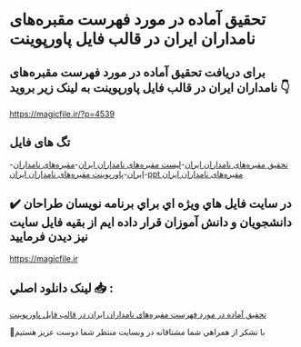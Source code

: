 # تحقیق آماده در مورد فهرست مقبره‌های نامداران ایران در قالب فایل پاورپوینت

## برای دریافت تحقیق آماده در مورد فهرست مقبره‌های نامداران ایران در قالب فایل پاورپوینت به لینک زیر بروید 👇

https://magicfile.ir/?p=4539

## تگ های فایل

-[تحقیق مقبره‌های نامداران ایران](https://magicfile.ir/product/%d8%aa%d8%ad%d9%82%db%8c%d9%82-%d9%81%d9%87%d8%b1%d8%b3%d8%aa-%d9%85%d9%82%d8%a8%d8%b1%d9%87%d9%87%d8%a7%db%8c-%d9%86%d8%a7%d9%85%d8%af%d8%a7%d8%b1%d8%a7%d9%86-%d8%a7%db%8c%d8%b1%d8%a7%d9%86-%d8%af%d8%b1-%d9%be%d8%a7%d9%88%d8%b1%d9%be%d9%88%db%8c%d9%86%d8%aa/)-[لیست مقبره‌های نامداران ایران](https://magicfile.ir/product/%d8%aa%d8%ad%d9%82%db%8c%d9%82-%d9%81%d9%87%d8%b1%d8%b3%d8%aa-%d9%85%d9%82%d8%a8%d8%b1%d9%87%d9%87%d8%a7%db%8c-%d9%86%d8%a7%d9%85%d8%af%d8%a7%d8%b1%d8%a7%d9%86-%d8%a7%db%8c%d8%b1%d8%a7%d9%86-%d8%af%d8%b1-%d9%be%d8%a7%d9%88%d8%b1%d9%be%d9%88%db%8c%d9%86%d8%aa/)-[مقبره‌های نامداران ایران](https://magicfile.ir/product/%d8%aa%d8%ad%d9%82%db%8c%d9%82-%d9%81%d9%87%d8%b1%d8%b3%d8%aa-%d9%85%d9%82%d8%a8%d8%b1%d9%87%d9%87%d8%a7%db%8c-%d9%86%d8%a7%d9%85%d8%af%d8%a7%d8%b1%d8%a7%d9%86-%d8%a7%db%8c%d8%b1%d8%a7%d9%86-%d8%af%d8%b1-%d9%be%d8%a7%d9%88%d8%b1%d9%be%d9%88%db%8c%d9%86%d8%aa/)-[پاورپوینت مقبره‌های نامداران ایران](https://magicfile.ir/product/%d8%aa%d8%ad%d9%82%db%8c%d9%82-%d9%81%d9%87%d8%b1%d8%b3%d8%aa-%d9%85%d9%82%d8%a8%d8%b1%d9%87%d9%87%d8%a7%db%8c-%d9%86%d8%a7%d9%85%d8%af%d8%a7%d8%b1%d8%a7%d9%86-%d8%a7%db%8c%d8%b1%d8%a7%d9%86-%d8%af%d8%b1-%d9%be%d8%a7%d9%88%d8%b1%d9%be%d9%88%db%8c%d9%86%d8%aa/)-[ppt مقبره‌های نامداران ایران](https://magicfile.ir/product/%d8%aa%d8%ad%d9%82%db%8c%d9%82-%d9%81%d9%87%d8%b1%d8%b3%d8%aa-%d9%85%d9%82%d8%a8%d8%b1%d9%87%d9%87%d8%a7%db%8c-%d9%86%d8%a7%d9%85%d8%af%d8%a7%d8%b1%d8%a7%d9%86-%d8%a7%db%8c%d8%b1%d8%a7%d9%86-%d8%af%d8%b1-%d9%be%d8%a7%d9%88%d8%b1%d9%be%d9%88%db%8c%d9%86%d8%aa/)

## ✔️ در سايت فايل هاي ويژه اي براي برنامه نويسان طراحان دانشجويان و دانش آموزان قرار داده ايم از بقيه فايل سايت نيز ديدن فرماييد

https://magicfile.ir


## لينک دانلود اصلي 📥 :

[تحقیق آماده در مورد فهرست مقبره‌های نامداران ایران در قالب فایل پاورپوینت](https://magicfile.ir/product/%d8%aa%d8%ad%d9%82%db%8c%d9%82-%d9%81%d9%87%d8%b1%d8%b3%d8%aa-%d9%85%d9%82%d8%a8%d8%b1%d9%87%d9%87%d8%a7%db%8c-%d9%86%d8%a7%d9%85%d8%af%d8%a7%d8%b1%d8%a7%d9%86-%d8%a7%db%8c%d8%b1%d8%a7%d9%86-%d8%af%d8%b1-%d9%be%d8%a7%d9%88%d8%b1%d9%be%d9%88%db%8c%d9%86%d8%aa/) 


🙏با تشکر از همراهي شما مشتاقانه در وبسایت منتظر شما دوست عزیز هستیم

